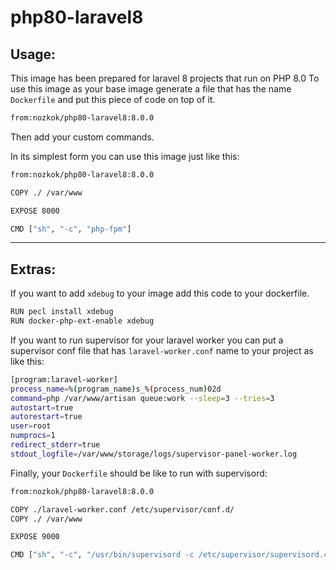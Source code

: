 
# php80-laravel8

## Usage:

This image has been prepared for laravel 8 projects that run on PHP 8.0
To use this image as your base image generate a file that has the name `Dockerfile` and put this piece of code on top of it.

```sh
from:nozkok/php80-laravel8:8.0.0
```

Then add your custom commands.

In its simplest form you can use this image just like this:

```sh
from:nozkok/php80-laravel8:8.0.0

COPY ./ /var/www

EXPOSE 8000

CMD ["sh", "-c", "php-fpm"]
```

---

## Extras:

If you want to add `xdebug` to your image add this code to your dockerfile. 

```sh
RUN pecl install xdebug
RUN docker-php-ext-enable xdebug
```

If you want to run supervisor for your laravel worker you can put a supervisor conf file that has `laravel-worker.conf` name to your project as like this:

```sh
[program:laravel-worker]
process_name=%(program_name)s_%(process_num)02d
command=php /var/www/artisan queue:work --sleep=3 --tries=3
autostart=true
autorestart=true
user=root
numprocs=1
redirect_stderr=true
stdout_logfile=/var/www/storage/logs/supervisor-panel-worker.log
```

Finally, your `Dockerfile` should be like to run with supervisord:

```sh
from:nozkok/php80-laravel8:8.0.0

COPY ./laravel-worker.conf /etc/supervisor/conf.d/
COPY ./ /var/www

EXPOSE 9000

CMD ["sh", "-c", "/usr/bin/supervisord -c /etc/supervisor/supervisord.conf && php-fpm"]
```
